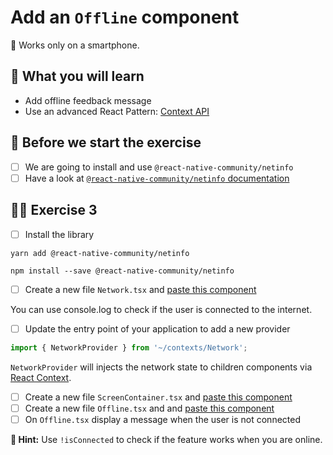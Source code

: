 # Add an `Offline` component

📱 Works only on a smartphone.

## 📡 What you will learn

- Add offline feedback message
- Use an advanced React Pattern: [Context API](https://reactjs.org/docs/context.html)

## 👾 Before we start the exercise

- [ ] We are going to install and use `@react-native-community/netinfo`
- [ ] Have a look at [`@react-native-community/netinfo` documentation](https://github.com/react-native-netinfo/react-native-netinfo)

## 👨‍🚀 Exercise 3

- [ ] Install the library

```console
yarn add @react-native-community/netinfo
```
```console
npm install --save @react-native-community/netinfo
```

- [ ] Create a new file `Network.tsx` and [paste this component](https://raw.githubusercontent.com/flexbox/react-native-workshop/main/hackathon/spacecraft/src/components/exercice/Network.tsx)

You can use console.log to check if the user is connected to the internet.

- [ ] Update the entry point of your application to add a new provider

```javascript
import { NetworkProvider } from '~/contexts/Network';
```

`NetworkProvider` will injects the network state to children components via [React Context](https://reactjs.org/docs/context.html).

- [ ] Create a new file `ScreenContainer.tsx` and [paste this component](https://raw.githubusercontent.com/flexbox/react-native-workshop/main/hackathon/spacecraft/src/components/exercice/ScreenContainer.tsx)
- [ ] Create a new file `Offline.tsx` and and [paste this component](https://raw.githubusercontent.com/flexbox/react-native-workshop/main/hackathon/spacecraft/src/components/exercice/Offline.tsx)
- [ ] On `Offline.tsx` display a message when the user is not connected

**🔭 Hint:** Use `!isConnected` to check if the feature works when you are online.

